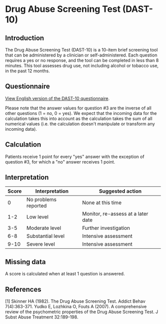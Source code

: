 # Drug Abuse Screening Test (DAST-10)

## Introduction

The Drug Abuse Screening Test (DAST-10) is a 10-item brief screening tool that can be administered by a clinician or self-administered. Each question requires a yes or no response, and the tool can be completed in less than 8 minutes. This tool assesses drug use, not including alcohol or tobacco use, in the past 12 months.

## Questionnaire

[View English version of the DAST-10 questionnaire](https://drive.google.com/file/d/124zD62ByzQ-m9raN1pYjiXLNckDxhZNR/view?usp=sharing).

Please note that the answer values for question #3 are the inverse of all other questions (1 = no, 0 = yes). We expect that the incoming data for the calculation takes this into account as the calculation takes the sum of all numerical values (i.e. the calculation doesn't manipulate or transform any incoming data).

## Calculation

Patients receive 1 point for every "yes" answer with the exception of question #3, for which a "no" answer receives 1 point.

## Interpretation

| Score | Interpretation       | Suggested action                   |
|-------|----------------------|------------------------------------|
| 0     | No problems reported | None at this time                  |
| 1-2   | Low level            | Monitor, re-assess at a later date |
| 3-5   | Moderate level       | Further investigation              |
| 6-8   | Substantial level    | Intensive assessment               |
| 9-10  | Severe level         | Intensive assessment               |

## Missing data

A score is calculated when at least 1 question is answered.

## References

[1] Skinner HA (1982). The Drug Abuse Screening Test. Addict Behav 7(4):363-371. Yudko E, Lozhkina O, Fouts A (2007). A comprehensive review of the psychometric properties of the Drug Abuse Screening Test. J Subst Abuse Treatment 32:189-198.